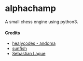 # alphachamp

A small chess engine using python3.

#### Credits

- [healycodes - andoma](https://github.com/healeycodes/andoma/)
- [sunfish](https://github.com/thomasahle/sunfish/)
- [Sebastian Lague](https://www.youtube.com/watch?v=U4ogK0MIzqk&)
